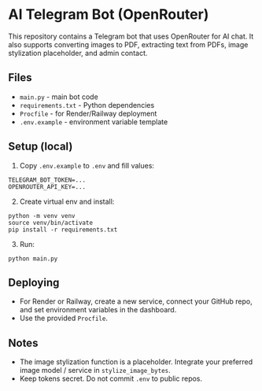 # AI Telegram Bot (OpenRouter)

This repository contains a Telegram bot that uses OpenRouter for AI chat.
It also supports converting images to PDF, extracting text from PDFs, image stylization placeholder, and admin contact.

## Files
- `main.py` - main bot code
- `requirements.txt` - Python dependencies
- `Procfile` - for Render/Railway deployment
- `.env.example` - environment variable template

## Setup (local)
1. Copy `.env.example` to `.env` and fill values:
```
TELEGRAM_BOT_TOKEN=...
OPENROUTER_API_KEY=...
```
2. Create virtual env and install:
```
python -m venv venv
source venv/bin/activate
pip install -r requirements.txt
```
3. Run:
```
python main.py
```

## Deploying
- For Render or Railway, create a new service, connect your GitHub repo, and set environment variables in the dashboard.
- Use the provided `Procfile`.

## Notes
- The image stylization function is a placeholder. Integrate your preferred image model / service in `stylize_image_bytes`.
- Keep tokens secret. Do not commit `.env` to public repos.
